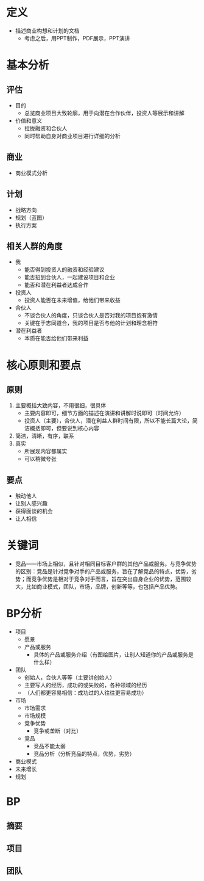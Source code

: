 # 定义

-  描述商业构想和计划的文档
	- 考虑之后，用PPT制作，PDF展示，PPT演讲

# 基本分析

## 评估

- 目的
	- 总览商业项目大致轮廓，用于向潜在合作伙伴，投资人等展示和讲解
- 价值和意义
	- 拉拢融资和合伙人
	- 同时帮助自身对商业项目进行详细的分析

## 商业

- 商业模式分析

## 计划

- 战略方向
- 规划（蓝图）
- 执行方案

## 相关人群的角度

- 我
	- 能否得到投资人的融资和经验建议
	- 能否招到合伙人，一起建设项目和企业
	- 能否和潜在利益者达成合作
- 投资人
	- 投资人能否在未来增值，给他们带来收益
- 合伙人
	- 不谈合伙人的角度，只谈合伙人是否对我的项目抱有激情
	- 关键在于志同道合，我的项目是否与他的计划和理念相符
- 潜在利益者
	- 本质在能否给他们带来利益

# 核心原则和要点

## 原则

1. 主要概括大致内容，不用很细，很具体
	- 主要内容即可，细节方面的描述在演讲和讲解时说即可（时间允许）
	- 投资人（主要），合伙人，潜在利益人群时间有限，所以不能长篇大论，简洁概括即可，但要说到核心内容
2. 简洁，清晰，有序，联系
3. 真实
	- 所展现内容都属实
	- 可以稍微夸张

## 要点

- 触动他人
- 让别人感兴趣
- 获得面谈的机会
- 让人相信

# 关键词

- 竞品——市场上相似，且针对相同目标客户群的其他产品或服务。与竞争优势的区别：竞品是针对竞争对手的产品或服务，旨在了解竞品的特点，优势，劣势；而竞争优势是相对于竞争对手而言，旨在突出自身企业的优势，范围较大，比如商业模式，团队，市场，品牌，创新等等，也包括产品优势。

# BP分析

- 项目
	- 愿景
	- 产品或服务
		- 具体的产品或服务介绍（有图给图片，让别人知道你的产品或服务是什么样）
- 团队
	- 创始人，合伙人等等（主要讲创始人）
	- 主要写人的经历，成功的或失败的，各种领域的经历
	- （人们都更容易相信：成功过的人往往更容易成功）
- 市场
	- 市场需求
	- 市场规模
	- 竞争优势
		- 竞争或垄断（对比）
	- 竞品
		- 竞品不能太弱
		- 竞品分析（分析竞品的特点，优势，劣势）
- 商业模式
- 未来增长
- 规划

# BP

## 摘要

## 项目

## 团队



